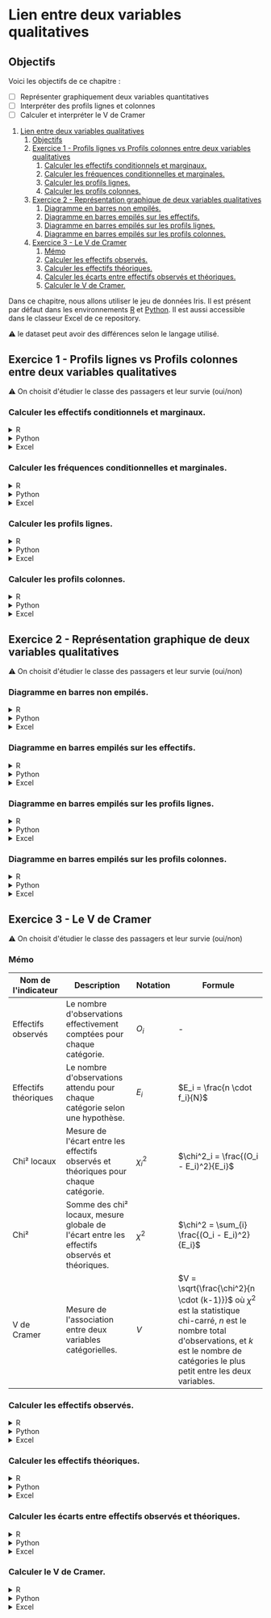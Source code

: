 # Lien entre deux variables qualitatives

## Objectifs
Voici les objectifs de ce chapitre :
- [ ] Représenter graphiquement deux variables quantitatives
- [ ] Interpréter des profils lignes et colonnes
- [ ] Calculer et interpréter le V de Cramer

1. [Lien entre deux variables qualitatives](#lien-entre-deux-variables-qualitatives)
   1. [Objectifs](#objectifs)
   2. [Exercice 1 - Profils lignes vs Profils colonnes entre deux variables qualitatives](#exercice-1---profils-lignes-vs-profils-colonnes-entre-deux-variables-qualitatives)
      1. [Calculer les effectifs conditionnels et marginaux.](#calculer-les-effectifs-conditionnels-et-marginaux)
      2. [Calculer les fréquences conditionnelles et marginales.](#calculer-les-fréquences-conditionnelles-et-marginales)
      3. [Calculer les profils lignes.](#calculer-les-profils-lignes)
      4. [Calculer les profils colonnes.](#calculer-les-profils-colonnes)
   3. [Exercice 2 - Représentation graphique de deux variables qualitatives](#exercice-2---représentation-graphique-de-deux-variables-qualitatives)
      1. [Diagramme en barres non empilés.](#diagramme-en-barres-non-empilés)
      2. [Diagramme en barres empilés sur les effectifs.](#diagramme-en-barres-empilés-sur-les-effectifs)
      3. [Diagramme en barres empilés sur les profils lignes.](#diagramme-en-barres-empilés-sur-les-profils-lignes)
      4. [Diagramme en barres empilés sur les profils colonnes.](#diagramme-en-barres-empilés-sur-les-profils-colonnes)
   4. [Exercice 3 - Le V de Cramer](#exercice-3---le-v-de-cramer)
      1. [Mémo](#mémo)
      2. [Calculer les effectifs observés.](#calculer-les-effectifs-observés)
      3. [Calculer les effectifs théoriques.](#calculer-les-effectifs-théoriques)
      4. [Calculer les écarts entre effectifs observés et théoriques.](#calculer-les-écarts-entre-effectifs-observés-et-théoriques)
      5. [Calculer le V de Cramer.](#calculer-le-v-de-cramer)

Dans ce chapitre, nous allons utiliser le jeu de données Iris. Il est présent par défaut dans les environnements [R](https://rdrr.io/snippets/) et [Python](https://colab.research.google.com/). Il est aussi accessible dans le classeur Excel de ce repository.

:warning: le dataset peut avoir des différences selon le langage utilisé.

## Exercice 1 - Profils lignes vs Profils colonnes entre deux variables qualitatives

:warning: On choisit d'étudier le classe des passagers et leur survie (oui/non)

### Calculer les effectifs conditionnels et marginaux. 
<details>
<summary>R</summary>

```r
```
</details>

<details>
<summary>Python</summary>

```python
```
</details>

<details>
<summary>Excel</summary>

```
```
</details>

### Calculer les fréquences conditionnelles et marginales. 
<details>
<summary>R</summary>

```r
```
</details>

<details>
<summary>Python</summary>

```python
```
</details>

<details>
<summary>Excel</summary>

```
```
</details>

### Calculer les profils lignes. 
<details>
<summary>R</summary>

```r
```
</details>

<details>
<summary>Python</summary>

```python
```
</details>

<details>
<summary>Excel</summary>

```
```
</details>

### Calculer les profils colonnes. 
<details>
<summary>R</summary>

```r
```
</details>

<details>
<summary>Python</summary>

```python
```
</details>

<details>
<summary>Excel</summary>

```
```
</details>

## Exercice 2 - Représentation graphique de deux variables qualitatives

:warning: On choisit d'étudier le classe des passagers et leur survie (oui/non)

### Diagramme en barres non empilés. 

<details>
<summary>R</summary>

```r
```
</details>

<details>
<summary>Python</summary>

```python
```
</details>

<details>
<summary>Excel</summary>

```
```
</details>

### Diagramme en barres empilés sur les effectifs. 

<details>
<summary>R</summary>

```r
```
</details>

<details>
<summary>Python</summary>

```python
```
</details>

<details>
<summary>Excel</summary>

```
```
</details>

### Diagramme en barres empilés sur les profils lignes. 

<details>
<summary>R</summary>

```r
```
</details>

<details>
<summary>Python</summary>

```python
```
</details>

<details>
<summary>Excel</summary>

```
```
</details>

### Diagramme en barres empilés sur les profils colonnes. 

<details>
<summary>R</summary>

```r
```
</details>

<details>
<summary>Python</summary>

```python
```
</details>

<details>
<summary>Excel</summary>

```
```
</details>

## Exercice 3 - Le V de Cramer

:warning: On choisit d'étudier le classe des passagers et leur survie (oui/non)

### Mémo
| Nom de l'indicateur | Description    | Notation | Formule                          |
|---------------------|----------------|----------|----------------------------------|
| Effectifs observés     | Le nombre d'observations effectivement comptées pour chaque catégorie.      | $O_i$     | - |
| Effectifs théoriques   | Le nombre d'observations attendu pour chaque catégorie selon une hypothèse. | $E_i$      | $E_i = \frac{n \cdot f_i}{N}$      |
| Chi² locaux      | Mesure de l'écart entre les effectifs observés et théoriques pour chaque catégorie. | $\chi^2_i$     | $\chi^2_i = \frac{(O_i - E_i)^2}{E_i}$        |
| Chi²  | Somme des chi² locaux, mesure globale de l'écart entre les effectifs observés et théoriques. | $\chi^2$     | $\chi^2 = \sum_{i} \frac{(O_i - E_i)^2}{E_i}$  |
| V de Cramer    | Mesure de l'association entre deux variables catégorielles.    | $V$    | $V = \sqrt{\frac{\chi^2}{n \cdot (k-1)}}$ où $\chi^2$ est la statistique chi-carré, $n$ est le nombre total d'observations, et $k$ est le nombre de catégories le plus petit entre les deux variables. |

### Calculer les effectifs observés. 

<details>
<summary>R</summary>

```r
```
</details>

<details>
<summary>Python</summary>

```python
```
</details>

<details>
<summary>Excel</summary>

```
```
</details>

### Calculer les effectifs théoriques. 

<details>
<summary>R</summary>

```r
```
</details>

<details>
<summary>Python</summary>

```python
```
</details>

<details>
<summary>Excel</summary>

```
```
</details>

### Calculer les écarts entre effectifs observés et théoriques. 

<details>
<summary>R</summary>

```r
```
</details>

<details>
<summary>Python</summary>

```python
```
</details>

<details>
<summary>Excel</summary>

```
```
</details>

### Calculer le V de Cramer. 

<details>
<summary>R</summary>

```r
```
</details>

<details>
<summary>Python</summary>

```python
```
</details>

<details>
<summary>Excel</summary>

```
```
</details>